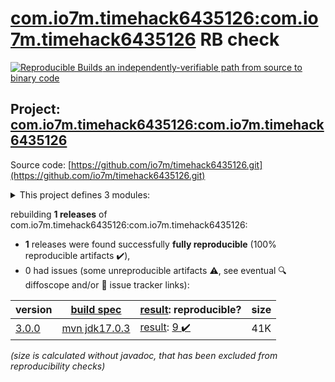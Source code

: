[com.io7m.timehack6435126:com.io7m.timehack6435126](https://central.sonatype.com/artifact/com.io7m.timehack6435126/com.io7m.timehack6435126/3.0.0/versions) RB check
=======

[![Reproducible Builds](https://reproducible-builds.org/images/logos/rb.svg) an independently-verifiable path from source to binary code](https://reproducible-builds.org/)

## Project: [com.io7m.timehack6435126:com.io7m.timehack6435126](https://central.sonatype.com/artifact/com.io7m.timehack6435126/com.io7m.timehack6435126/3.0.0/versions)

Source code: [https://github.com/io7m/timehack6435126.git](https://github.com/io7m/timehack6435126.git)

<details><summary>This project defines 3 modules:</summary>

* [com.io7m.timehack6435126:com.io7m.timehack6435126](https://central.sonatype.com/artifact/com.io7m.timehack6435126/com.io7m.timehack6435126/3.0.0)
* [com.io7m.timehack6435126:com.io7m.timehack6435126.core](https://central.sonatype.com/artifact/com.io7m.timehack6435126/com.io7m.timehack6435126.core/3.0.0)
* [com.io7m.timehack6435126:com.io7m.timehack6435126.documentation](https://central.sonatype.com/artifact/com.io7m.timehack6435126/com.io7m.timehack6435126.documentation/3.0.0)
</details>

rebuilding **1 releases** of com.io7m.timehack6435126:com.io7m.timehack6435126:
- **1** releases were found successfully **fully reproducible** (100% reproducible artifacts :heavy_check_mark:),
- 0 had issues (some unreproducible artifacts :warning:, see eventual :mag: diffoscope and/or :memo: issue tracker links):

| version | [build spec](/BUILDSPEC.md) | [result](https://reproducible-builds.org/docs/jvm/): reproducible? | size |
| -- | --------- | ------ | -- |
| [3.0.0](https://central.sonatype.com/artifact/com.io7m.timehack6435126/com.io7m.timehack6435126/3.0.0/pom) | [mvn jdk17.0.3](com.io7m.timehack6435126-3.0.0.buildspec) | [result](com.io7m.timehack6435126-3.0.0.buildinfo): [9 :heavy_check_mark: ](com.io7m.timehack6435126-3.0.0.buildcompare) | 41K |

<i>(size is calculated without javadoc, that has been excluded from reproducibility checks)</i>
